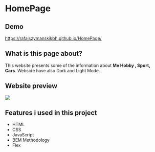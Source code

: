 # HomePage

## Demo
https://rafalszymanskikbh.github.io/HomePage/
## What is this page about?
This website presents some of the information about **Me Hobby , Sport, Cars**. Webside have also Dark and Light Mode.

## Website preview

![](/images/webside-gif.gif)

## Features i used in this project

- HTML
- CSS
- JavaScript
- BEM Methodology
- Flex